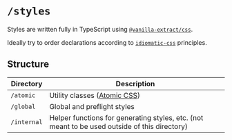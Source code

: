 # `/styles`

Styles are written fully in TypeScript using
[`@vanilla-extract/css`](https://vanilla-extract.style/).

Ideally try to order declarations according to
[`idiomatic-css`](https://github.com/necolas/idiomatic-css#declaration-order) principles.

## Structure

| Directory   | Description                                                                                   |
| ----------- | --------------------------------------------------------------------------------------------- |
| `/atomic`   | Utility classes ([Atomic CSS](https://antfu.me/posts/reimagine-atomic-css))                   |
| `/global`   | Global and preflight styles                                                                   |
| `/internal` | Helper functions for generating styles, etc. (not meant to be used outside of this directory) |
